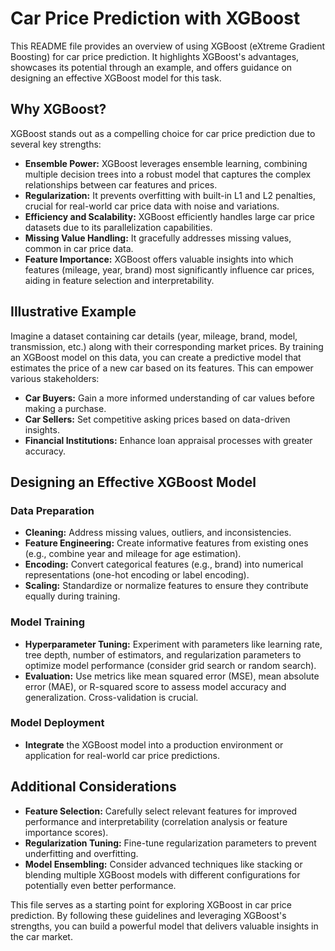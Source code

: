# Car Price Prediction with XGBoost

This README file provides an overview of using XGBoost (eXtreme Gradient Boosting) for car price prediction. It highlights XGBoost's advantages, showcases its potential through an example, and offers guidance on designing an effective XGBoost model for this task.

## Why XGBoost?

XGBoost stands out as a compelling choice for car price prediction due to several key strengths:

- **Ensemble Power:** XGBoost leverages ensemble learning, combining multiple decision trees into a robust model that captures the complex relationships between car features and prices.
- **Regularization:** It prevents overfitting with built-in L1 and L2 penalties, crucial for real-world car price data with noise and variations.
- **Efficiency and Scalability:** XGBoost efficiently handles large car price datasets due to its parallelization capabilities.
- **Missing Value Handling:** It gracefully addresses missing values, common in car price data.
- **Feature Importance:** XGBoost offers valuable insights into which features (mileage, year, brand) most significantly influence car prices, aiding in feature selection and interpretability.

## Illustrative Example

Imagine a dataset containing car details (year, mileage, brand, model, transmission, etc.) along with their corresponding market prices. By training an XGBoost model on this data, you can create a predictive model that estimates the price of a new car based on its features. This can empower various stakeholders:

- **Car Buyers:** Gain a more informed understanding of car values before making a purchase.
- **Car Sellers:** Set competitive asking prices based on data-driven insights.
- **Financial Institutions:** Enhance loan appraisal processes with greater accuracy.

## Designing an Effective XGBoost Model

### Data Preparation

- **Cleaning:** Address missing values, outliers, and inconsistencies.
- **Feature Engineering:** Create informative features from existing ones (e.g., combine year and mileage for age estimation).
- **Encoding:** Convert categorical features (e.g., brand) into numerical representations (one-hot encoding or label encoding).
- **Scaling:** Standardize or normalize features to ensure they contribute equally during training.

### Model Training

- **Hyperparameter Tuning:** Experiment with parameters like learning rate, tree depth, number of estimators, and regularization parameters to optimize model performance (consider grid search or random search).
- **Evaluation:** Use metrics like mean squared error (MSE), mean absolute error (MAE), or R-squared score to assess model accuracy and generalization. Cross-validation is crucial.

### Model Deployment

- **Integrate** the XGBoost model into a production environment or application for real-world car price predictions.

## Additional Considerations

- **Feature Selection:** Carefully select relevant features for improved performance and interpretability (correlation analysis or feature importance scores).
- **Regularization Tuning:** Fine-tune regularization parameters to prevent underfitting and overfitting.
- **Model Ensembling:** Consider advanced techniques like stacking or blending multiple XGBoost models with different configurations for potentially even better performance.

This file serves as a starting point for exploring XGBoost in car price prediction. By following these guidelines and leveraging XGBoost's strengths, you can build a powerful model that delivers valuable insights in the car market.
